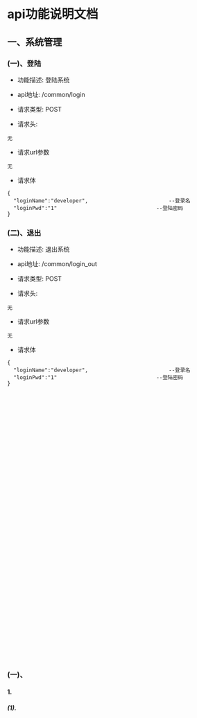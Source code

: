 # api功能说明文档

## 一、系统管理

### (一)、登陆

- 功能描述: 登陆系统

- api地址: /common/login

- 请求类型: POST

- 请求头:
```
无
```

- 请求url参数
```
无
```

- 请求体
```
{
  "loginName":"developer",							--登录名
  "loginPwd":"1"								--登陆密码
}
```

### (二)、退出

- 功能描述: 退出系统

- api地址: /common/login_out

- 请求类型: POST

- 请求头:
```
无
```

- 请求url参数
```
无
```

- 请求体
```
{
  "loginName":"developer",							--登录名
  "loginPwd":"1"								--登陆密码
}
```

 



	











<br><br><br><br><br><br><br><br><br><br><br><br>
<br><br><br><br><br><br><br><br><br><br><br><br>
---
### (一)、
#### 1.
##### (1).